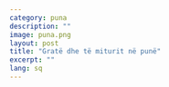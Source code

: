 ```yaml
---
category: puna
description: ""
image: puna.png
layout: post
title: "Gratë dhe të miturit në punë"
excerpt: ""
lang: sq
---
```

<script>
var data = { topics: [
  {
    title: "Mbrojtja që ligji i siguron të miturit",
    text: function(){ return $("#part1").html(); }
  },
  {
    title: "Mbrojtja që ligji i siguron grave",
    text: function(){ return $("#part2").html(); }
  }
]};
</script>

<div id="part1" class="hidden">
</div>

<div id="part2" class="hidden">
</div>

<div class="post-content"></div>
